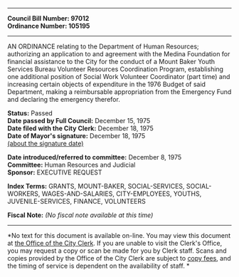 * * * * *  
  
**Council Bill Number: [](#h0)[](#h2)97012**   
**Ordinance Number: 105195**  
  
* * * * *  
  
AN ORDINANCE relating to the Department of Human Resources; authorizing an application to and agreement with the Medina Foundation for financial assistance to the City for the conduct of a Mount Baker Youth Services Bureau Volunteer Resources Coordination Program, establishing one additional position of Social Work Volunteer Coordinator (part time) and increasing certain objects of expenditure in the 1976 Budget of said Department, making a reimbursable appropriation from the Emergency Fund and declaring the emergency therefor.  
  
**Status:** Passed   
**Date passed by Full Council:** December 15, 1975   
**Date filed with the City Clerk:** December 18, 1975   
**Date of Mayor's signature:** December 18, 1975   
[(about the signature date)](/~public/approvaldate.htm)   
  
  
**Date introduced/referred to committee:** December 8, 1975   
**Committee:** Human Resources and Judicial   
**Sponsor:** EXECUTIVE REQUEST   
  
**Index Terms:** GRANTS, MOUNT-BAKER, SOCIAL-SERVICES, SOCIAL-WORKERS, WAGES-AND-SALARIES, CITY-EMPLOYEES, YOUTHS, JUVENILE-SERVICES, FINANCE, VOLUNTEERS  
  
**Fiscal Note:** *(No fiscal note available at this time)*  
  
* * * * *  
  
*No text for this document is available on-line. You may view this document at [the Office of the City Clerk](http://www.seattle.gov/leg/clerk/contactUs.htm). If you are unable to visit the Clerk's Office, you may request a copy or scan be made for you by Clerk staff. Scans and copies provided by the Office of the City Clerk are subject to [copy fees](http://clerk.seattle.gov/~public/clerkfees.htm), and the timing of service is dependent on the availability of staff. *  
  
  
